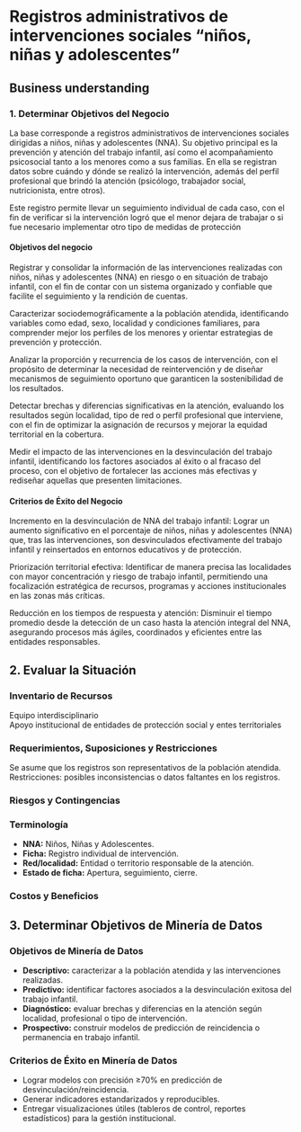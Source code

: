 # Registros administrativos de intervenciones sociales “niños, niñas y adolescentes”

## Business understanding

### 1.	Determinar Objetivos del Negocio

La base corresponde a registros administrativos de intervenciones sociales dirigidas a niños, niñas y adolescentes (NNA). Su objetivo principal es la prevención y atención del trabajo infantil, así como el acompañamiento psicosocial tanto a los menores como a sus familias. En ella se registran datos sobre cuándo y dónde se realizó la intervención, además del perfil profesional que brindó la atención (psicólogo, trabajador social, nutricionista, entre otros).

Este registro permite llevar un seguimiento individual de cada caso, con el fin de verificar si la intervención logró que el menor dejara de trabajar o si fue necesario implementar otro tipo de medidas de protección


#### Objetivos del negocio

Registrar y consolidar la información de las intervenciones realizadas con niños, niñas y adolescentes (NNA) en riesgo o en situación de trabajo infantil, con el fin de contar con un sistema organizado y confiable que facilite el seguimiento y la rendición de cuentas.

Caracterizar sociodemográficamente a la población atendida, identificando variables como edad, sexo, localidad y condiciones familiares, para comprender mejor los perfiles de los menores y orientar estrategias de prevención y protección.

Analizar la proporción y recurrencia de los casos de intervención, con el propósito de determinar la necesidad de reintervención y de diseñar mecanismos de seguimiento oportuno que garanticen la sostenibilidad de los resultados.

Detectar brechas y diferencias significativas en la atención, evaluando los resultados según localidad, tipo de red o perfil profesional que interviene, con el fin de optimizar la asignación de recursos y mejorar la equidad territorial en la cobertura.

Medir el impacto de las intervenciones en la desvinculación del trabajo infantil, identificando los factores asociados al éxito o al fracaso del proceso, con el objetivo de fortalecer las acciones más efectivas y rediseñar aquellas que presenten limitaciones.


#### Criterios de Éxito del Negocio

Incremento en la desvinculación de NNA del trabajo infantil: Lograr un aumento significativo en el porcentaje de niños, niñas y adolescentes (NNA) que, tras las intervenciones, son desvinculados efectivamente del trabajo infantil y reinsertados en entornos educativos y de protección.

Priorización territorial efectiva: Identificar de manera precisa las localidades con mayor concentración y riesgo de trabajo infantil, permitiendo una focalización estratégica de recursos, programas y acciones institucionales en las zonas más críticas.

Reducción en los tiempos de respuesta y atención: Disminuir el tiempo promedio desde la detección de un caso hasta la atención integral del NNA, asegurando procesos más ágiles, coordinados y eficientes entre las entidades responsables.

## 2. Evaluar la Situación

### Inventario de Recursos
Equipo interdisciplinario  
Apoyo institucional de entidades de protección social y entes territoriales  

### Requerimientos, Suposiciones y Restricciones
Se asume que los registros son representativos de la población atendida.  
Restricciones: posibles inconsistencias o datos faltantes en los registros.  

### Riesgos y Contingencias

### Terminología
- **NNA:** Niños, Niñas y Adolescentes.  
- **Ficha:** Registro individual de intervención.  
- **Red/localidad:** Entidad o territorio responsable de la atención.  
- **Estado de ficha:** Apertura, seguimiento, cierre.  

### Costos y Beneficios

## 3. Determinar Objetivos de Minería de Datos

### Objetivos de Minería de Datos
- **Descriptivo:** caracterizar a la población atendida y las intervenciones realizadas.  
- **Predictivo:** identificar factores asociados a la desvinculación exitosa del trabajo infantil.  
- **Diagnóstico:** evaluar brechas y diferencias en la atención según localidad, profesional o tipo de intervención.  
- **Prospectivo:** construir modelos de predicción de reincidencia o permanencia en trabajo infantil.  

### Criterios de Éxito en Minería de Datos
- Lograr modelos con precisión ≥70% en predicción de desvinculación/reincidencia.  
- Generar indicadores estandarizados y reproducibles.  
- Entregar visualizaciones útiles (tableros de control, reportes estadísticos) para la gestión institucional.  
